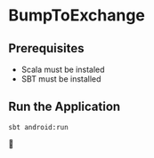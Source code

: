 # BumpToExchange

## Prerequisites
* Scala must be instaled
* SBT must be installed

## Run the Application
```
sbt android:run
```

🐞
